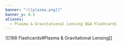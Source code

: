 ```yaml
---
banner: "![[plasma.png]]"
banner_y: 0.5
aliases:
  - Plasma & Gravitational Lensing Q&A Flashcards
---
```


![[168 Flashcards#Plasma & Gravitational Lensing]]